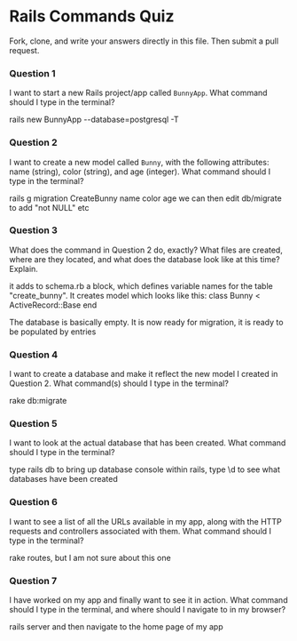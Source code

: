 # Rails Commands Quiz

Fork, clone, and write your answers directly in this file. Then submit a pull request.

### Question 1

I want to start a new Rails project/app called `BunnyApp`. What command should I type in the terminal?

rails new BunnyApp --database=postgresql -T

### Question 2

I want to create a new model called `Bunny`, with the following attributes: name (string), color (string), and age (integer). What command should I type in the terminal?

rails g migration CreateBunny name color age
we can then edit db/migrate to add "not NULL" etc

### Question 3

What does the command in Question 2 do, exactly? What files are created, where are they located, and what does the database look like at this time? Explain.

it adds to schema.rb a block, which defines variable names for the table "create_bunny".
It creates model which looks like this:
class Bunny < ActiveRecord::Base
end

The database is basically empty. It is now ready for migration, it is ready to be populated by entries

### Question 4

I want to create a database and make it reflect the new model I created in Question 2. What command(s) should I type in the terminal?

rake db:migrate

### Question 5

I want to look at the actual database that has been created. What command should I type in the terminal?

type rails db to bring up database console within rails,
type \d to see what databases have been created

### Question 6

I want to see a list of all the URLs available in my app, along with the HTTP requests and controllers associated with them. What command should I type in the terminal?

rake routes, but I am not sure about this one

### Question 7

I have worked on my app and finally want to see it in action. What command should I type in the terminal, and where should I navigate to in my browser?

rails server and then navigate to the home page of my app
